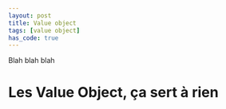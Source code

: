 ```yaml
---
layout: post
title: Value object
tags: [value object]
has_code: true
---
```


Blah blah blah

# Les Value Object, ça sert à rien
